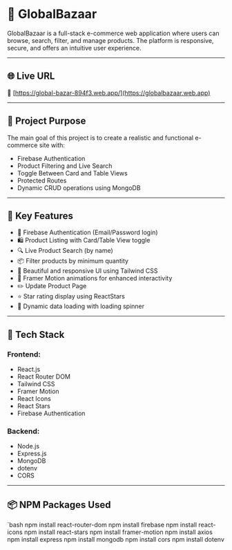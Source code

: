 # 🛒 GlobalBazaar

GlobalBazaar is a full-stack e-commerce web application where users can browse, search, filter, and manage products. The platform is responsive, secure, and offers an intuitive user experience.

---

## 🌐 Live URL

🔗 [https://global-bazar-894f3.web.app/](https://globalbazaar.web.app)

---

## 🎯 Project Purpose

The main goal of this project is to create a realistic and functional e-commerce site with:
- Firebase Authentication
- Product Filtering and Live Search
- Toggle Between Card and Table Views
- Protected Routes
- Dynamic CRUD operations using MongoDB

---

## 🚀 Key Features

- 🔐 Firebase Authentication (Email/Password login)
- 🛍️ Product Listing with Card/Table View toggle
- 🔍 Live Product Search (by name)
- 📦 Filter products by minimum quantity
- 🎨 Beautiful and responsive UI using Tailwind CSS
- 🎥 Framer Motion animations for enhanced interactivity
- ✏️ Update Product Page
- ⭐ Star rating display using ReactStars
- 🔄 Dynamic data loading with loading spinner

---

## 🧰 Tech Stack

### Frontend:
- React.js
- React Router DOM
- Tailwind CSS
- Framer Motion
- React Icons
- React Stars
- Firebase Authentication

### Backend:
- Node.js
- Express.js
- MongoDB
- dotenv
- CORS

---

## 📦 NPM Packages Used

`bash
npm install react-router-dom
npm install firebase
npm install react-icons
npm install react-stars
npm install framer-motion
npm install axios
npm install express
npm install mongodb
npm install cors
npm install dotenv